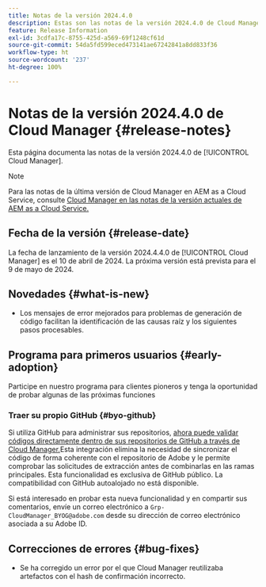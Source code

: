 ```yaml
---
title: Notas de la versión 2024.4.0
description: Estas son las notas de la versión 2024.4.0 de Cloud Manager.
feature: Release Information
exl-id: 3cdfa17c-8755-425d-a569-69f1248cf61d
source-git-commit: 54da5fd599eced473141ae67242841a8dd833f36
workflow-type: ht
source-wordcount: '237'
ht-degree: 100%

---
```


# Notas de la versión 2024.4.0 de Cloud Manager {#release-notes}

Esta página documenta las notas de la versión 2024.4.0 de [!UICONTROL Cloud Manager].

>[!NOTE]
>
>Para las notas de la última versión de Cloud Manager en AEM as a Cloud Service, consulte [Cloud Manager en las notas de la versión actuales de AEM as a Cloud Service.](https://experienceleague.adobe.com/docs/experience-manager-cloud-service/content/implementing/using-cloud-manager/release-notes-cloud-manager/release-notes-cm-current.html?lang=es)

## Fecha de la versión {#release-date}

La fecha de lanzamiento de la versión 2024.4.4.0 de [!UICONTROL Cloud Manager] es el 10 de abril de 2024. La próxima versión está prevista para el 9 de mayo de 2024.

## Novedades {#what-is-new}

* Los mensajes de error mejorados para problemas de generación de código facilitan la identificación de las causas raíz y los siguientes pasos procesables.

## Programa para primeros usuarios {#early-adoption}

Participe en nuestro programa para clientes pioneros y tenga la oportunidad de probar algunas de las próximas funciones

### Traer su propio GitHub {#byo-github}

Si utiliza GitHub para administrar sus repositorios, [ahora puede validar códigos directamente dentro de sus repositorios de GitHub a través de Cloud Manager.](/help/managing-code/byo-github.md)Esta integración elimina la necesidad de sincronizar el código de forma coherente con el repositorio de Adobe y le permite comprobar las solicitudes de extracción antes de combinarlas en las ramas principales. Esta funcionalidad es exclusiva de GitHub público. La compatibilidad con GitHub autoalojado no está disponible.

Si está interesado en probar esta nueva funcionalidad y en compartir sus comentarios, envíe un correo electrónico a `Grp-CloudManager_BYOG@adobe.com` desde su dirección de correo electrónico asociada a su Adobe ID.

## Correcciones de errores {#bug-fixes}

* Se ha corregido un error por el que Cloud Manager reutilizaba artefactos con el hash de confirmación incorrecto.
